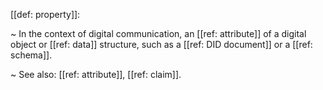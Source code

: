 [[def: property]]:

~ In the context of digital communication, an [[ref: attribute]] of a digital object or [[ref: data]] structure, such as a [[ref: DID document]] or a [[ref: schema]].

~ See also: [[ref: attribute]], [[ref: claim]].

